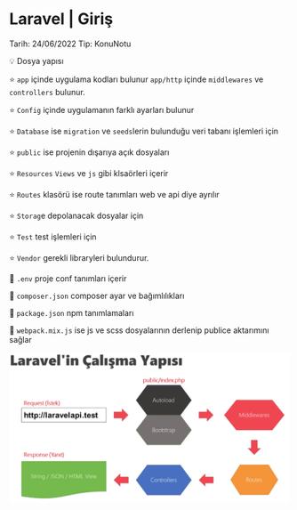 # Laravel | Giriş

Tarih: 24/06/2022
Tip: KonuNotu

<aside>
💡 Dosya yapısı

</aside>

⭐ `app` içinde uygulama kodları bulunur `app/http` içinde `middlewares` ve `controllers` bulunur.

⭐ `Config` içinde uygulamanın farklı ayarları bulunur

⭐ `Database` ise `migration` ve `seeds`lerin bulunduğu veri tabanı işlemleri için

⭐ `public` ise projenin dışarıya açık dosyaları 

⭐ `Resources` `Views` ve `js` gibi klsaörleri içerir

⭐ `Routes` klasörü ise route tanımları web ve api diye ayrılır

⭐ `Storag`e depolanacak dosyalar için

⭐ `Test` test işlemleri için

⭐ `Vendor` gerekli libraryleri bulundurur.

🌟 `.env` proje conf tanımları içerir

🌟 `composer.json` composer ayar ve bağımlılıkları

🌟 `package.json` npm tanımlamaları

🌟 `webpack.mix.js` ise js ve scss dosyalarının derlenip publice aktarımını sağlar

![ss1.png](ss1.png)